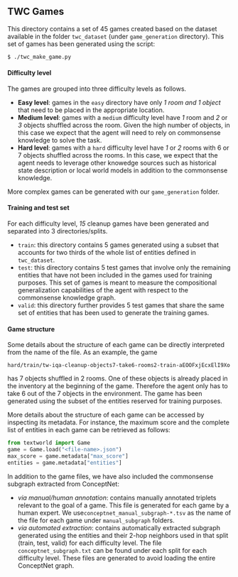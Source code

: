 ## TWC Games

This directory contains a set of 45 games created based on the dataset available in the folder ```twc_dataset``` (under ```game_generation``` directory).
This set of games has been generated using the script:
```bash
$ ./twc_make_game.py
```

#### Difficulty level
The games are grouped into three difficulty levels as follows.

* **Easy level**: games in the ```easy``` directory have only *1 room and 1 object* that need to be placed in
the appropriate location.
* **Medium level**: games with a ```medium``` difficulty level have _1_ room and _2_ or _3_ objects shuffled across the room. Given the high number of objects,
    in this case we expect that the agent will need to rely on commonsense knowledge to solve the task.
* **Hard level**: games with a ```hard``` difficulty level have _1_ or _2_ rooms with 6 or 7 objects shuffled across the rooms. In this case, we expect that the agent needs to leverage other knowedge sources such as historical state description or local world models in addition to the commonsense knowledge.
    
More complex games can be generated with our ```game_generation``` folder.

#### Training and test set
For each difficulty level, _15_ cleanup games have been generated and separated into 3 directories/splits.
* ```train```: this directory contains 5 games generated using a subset that accounts
for two thirds of the whole list of entities defined in ```twc_dataset```.
* ```test```: this directory contains 5 test games that involve only the remaining entities that have not been included
in the games used for training purposes. This set of games is meant to measure the compositional generalization
capabilities of the agent with respect to the commonsense knowledge graph.
* ```valid```: this directory further provides 5 test games that share the same set of entities that has been
used to generate the training games.

#### Game structure
Some details about the structure of each game can be directly interpreted from the name of the file.
As an example, the game

```
hard/train/tw-iqa-cleanup-objects7-take6-rooms2-train-aEOOFxjEcxElI9Xo
```

has 7 objects shuffled in 2 rooms. One of these objects is already placed in the inventory at the beginning of the game.
Therefore the agent only has to take 6 out of the 7 objects in the environment. The game has been generated using the
subset of the entities reserved for training purposes.

More details about the structure of each game can be accessed by inspecting its metadata.
For instance, the maximum score and the complete list of entities in each game can be retrieved as follows:

```python
from textworld import Game
game = Game.load("<file-name>.json")
max_score = game.metadata["max_score"]
entities = game.metadata["entities"]
```

In addition to the game files, we have also included the commonsense subgraph extracted from ConceptNet:
* _via manual/human annotation_: contains manually annotated triplets relevant to the goal of a game. This file is generated for each game by a human expert. 
  We use```conceptnet_manual_subgraph-*.tsv``` as the name of the file for each game under ```manual_subgraph``` folders.
* _via automated extraction_: contains automatically extracted subgraph generated using the entities and their 2-hop neighbors used in that split (train, test, valid) for each difficulty level.
 The file ```conceptnet_subgraph.txt``` can be found under each split for each difficulty level. These files are generated to avoid loading the entire ConceptNet graph.
